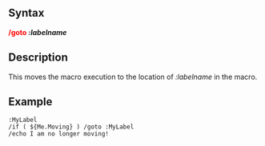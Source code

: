 ## Syntax

**<span style="color:red">/goto</span> *:labelname***

## Description

This moves the macro execution to the location of *:labelname* in the macro.

## Example

    :MyLabel
    /if ( ${Me.Moving} ) /goto :MyLabel
    /echo I am no longer moving!


